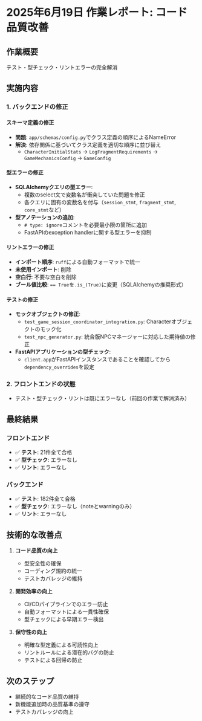 # 2025年6月19日 作業レポート: コード品質改善

## 作業概要
テスト・型チェック・リントエラーの完全解消

## 実施内容

### 1. バックエンドの修正

#### スキーマ定義の修正
- **問題**: `app/schemas/config.py`でクラス定義の順序によるNameError
- **解決**: 依存関係に基づいてクラス定義を適切な順序に並び替え
  - `CharacterInitialStats` → `LogFragmentRequirements` → `GameMechanicsConfig` → `GameConfig`

#### 型エラーの修正
- **SQLAlchemyクエリの型エラー**: 
  - 複数のselect文で変数名が衝突していた問題を修正
  - 各クエリに固有の変数名を付与（`session_stmt`, `fragment_stmt`, `core_stmt`など）
- **型アノテーションの追加**:
  - `# type: ignore`コメントを必要最小限の箇所に追加
  - FastAPIのexception handlerに関する型エラーを抑制

#### リントエラーの修正
- **インポート順序**: `ruff`による自動フォーマットで統一
- **未使用インポート**: 削除
- **空白行**: 不要な空白を削除
- **ブール値比較**: `== True`を`.is_(True)`に変更（SQLAlchemyの推奨形式）

#### テストの修正
- **モックオブジェクトの修正**:
  - `test_game_session_coordinator_integration.py`: Characterオブジェクトのモック化
  - `test_npc_generator.py`: 統合版NPCマネージャーに対応した期待値の修正
- **FastAPIアプリケーションの型チェック**:
  - `client.app`がFastAPIインスタンスであることを確認してから`dependency_overrides`を設定

### 2. フロントエンドの状態
- テスト・型チェック・リントは既にエラーなし（前回の作業で解消済み）

## 最終結果

### フロントエンド
- ✅ **テスト**: 21件全て合格
- ✅ **型チェック**: エラーなし
- ✅ **リント**: エラーなし

### バックエンド
- ✅ **テスト**: 182件全て合格
- ✅ **型チェック**: エラーなし（noteとwarningのみ）
- ✅ **リント**: エラーなし

## 技術的な改善点

1. **コード品質の向上**
   - 型安全性の確保
   - コーディング規約の統一
   - テストカバレッジの維持

2. **開発効率の向上**
   - CI/CDパイプラインでのエラー防止
   - 自動フォーマットによる一貫性確保
   - 型チェックによる早期エラー検出

3. **保守性の向上**
   - 明確な型定義による可読性向上
   - リントルールによる潜在的バグの防止
   - テストによる回帰の防止

## 次のステップ
- 継続的なコード品質の維持
- 新機能追加時の品質基準の遵守
- テストカバレッジの向上